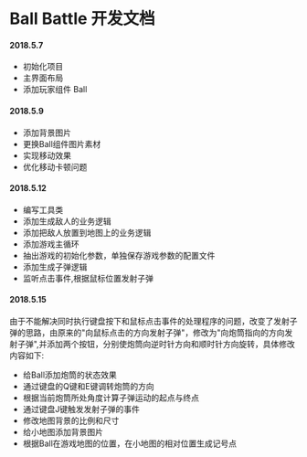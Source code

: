 # Ball Battle 开发文档

#### 2018.5.7
* 初始化项目
* 主界面布局
* 添加玩家组件 Ball

#### 2018.5.9
* 添加背景图片
* 更换Ball组件图片素材
* 实现移动效果
* 优化移动卡顿问题

#### 2018.5.12
* 编写工具类
* 添加生成敌人的业务逻辑
* 添加把敌人放置到地图上的业务逻辑
* 添加游戏主循环
* 抽出游戏的初始化参数，单独保存游戏参数的配置文件
* 添加生成子弹逻辑
* 监听点击事件,根据鼠标位置发射子弹

#### 2018.5.15
由于不能解决同时执行键盘按下和鼠标点击事件的处理程序的问题，改变了发射子弹的思路，由原来的"向鼠标点击的方向发射子弹"，修改为"向炮筒指向的方向发射子弹",并添加两个按钮，分别使炮筒向逆时针方向和顺时针方向旋转，具体修改内容如下:
* 给Ball添加炮筒的状态效果
* 通过键盘的Q键和E键调转炮筒的方向
* 根据当前炮筒所处角度计算子弹运动的起点与终点
* 通过键盘J键触发发射子弹的事件
* 修改地图背景的比例和尺寸
* 给小地图添加背景图片
* 根据Ball在游戏地图的位置，在小地图的相对位置生成记号点
